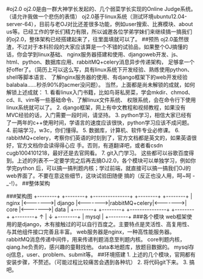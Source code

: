 #oj2.0
    oj2.0是由一群大神学长发起的、几个弱菜学长实现的Online Judge系统。（请允许我做一个悲伤的表情）
    oj2.0基于linux系统（测试环境ubuntu12.04-server-64），目前与老OJ对比还差很多功能，例如user搜索、比赛模块、about us等。已经工作的学长们精力有限，所以诚邀各位学弟学妹们来继续搞一搞我们的oj2.0，整体架构已经搭建起来了，往里面填就可以了。
##预热
    oj2.0虽然很渣，不过对于本科阶段的大家应该算是一个不错的试验品，如果整个OJ搞懂的话，你会学到linux基础、
    nginx服务器搭建和使用、djangoweb开发、js、html、python、数据库应用、rabbitMQ+celery消息异步传递架构，
    足够拿一个好offer了。（简历上可以这么写，具有linux系统下开发经验、熟练使用python、shell等脚本语言、
    了解nginx服务器的使用、有django框架下的web开发经验balabala……秒杀90%的acmer没问题）。
    当然，上面都是尚未解锁的成就，如何解锁上述成就：
    1. 看看linux入门书籍，比如鸟哥私房菜，学会mkdir、chmod、cd、ll、vim等一些基础命令、了解linux文件系统、
    权限系统，会在命令行下使用linux系统就可以了。
    2. django框架，网上有中文教程和视频教程，如果没有MVC经验的话，入门需要一段时间，请坚持。
    3. python学习，相信大家已经有了一两年的c++使用时间，学语言的速度应该很快，python学习应该不成问题。
    4. 前端学习，w3c，你们懂得。
    5. 数据库，计算机、软件专业必修课。
    6. rabbitMQ+celery，考察你们英语的时刻到了，官方文档都是英文的，如果英语很好，官方文档你会读得得心应
    手。否则，有道翻译吧，或者看csdn cugb1004101218，最好还是去官网看。
    7. git入门学习。
    这些都可以谷歌百度得到。上述的列表不一定要学完之后再去搞OJ2.0，各个模块可以单独学习，例如你学完python
    后，可以搞一搞判题内核；学过前端，就直接可以搞一搞我们OJ的web界面了。不要在意这些细节，这块试验田随便
    搞的（反正也没人用，呵~呵 -_-!）。
##整体架构
    
###架构图
    +--------+         +--------+         +---------------+         +--------+         +--------+
    |  nginx |<------->| django |<------->|rabbitMQ+celery|<------->|  core  |<------->|  data  |
    +--------+         +--------+         +---------------+         +--------+         +--------+
                            ↑
                            |
                            ↓
                       +--------+
                       |  mysql |
                       +--------+
###各个模块
    web框架使用的是django，木有接触过的可以自行百度之。主要特点是灵活性、高复用性、与其他组件接口完善且丰富。
    web服务器是nginx，一种高性能服务器。
    rabbitMQ消息传递中间件，用来传递判题消息至判题内核。
    core判题内核，qiang.he负责的，感兴趣的童鞋找他。
    data本地题库，放题目数据的。
    mysql存oj信息，user、problem、submit等。
##环境搭建
    1. 上述的几个模块，官网都有安装步骤，不赘述。（可能过程比较痛苦会遇到各种坑）
    2. 将代码git下来。
    3. 搞吧。

